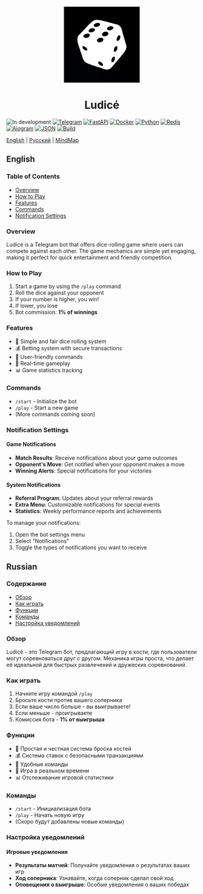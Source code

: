 <p align="center">
  <img src="docs/ludice-logo.png" height="200">
</p>
<h1 align="center">
  Ludicé
</h1>

![In development](https://img.shields.io/badge/In%20development-🔧-orange?style=for-the-badge)
[![Telegram](https://img.shields.io/badge/Telegram-Bot-0088cc?style=for-the-badge&logo=telegram&logoColor=white)](https://t.me/ludicebot)
[![FastAPI](https://img.shields.io/badge/FastAPI-005f73?style=for-the-badge&logo=fastapi&logoColor=white)](https://fastapi.tiangolo.com/)
[![Docker](https://img.shields.io/badge/Docker-2496ED?style=for-the-badge&logo=docker&logoColor=white)](https://www.docker.com/)
[![Python](https://img.shields.io/badge/Python-3.9%20%7C%203.10-blue?style=for-the-badge&logo=python&logoColor=white)](https://www.python.org/)
[![Redis](https://img.shields.io/badge/Redis-DC382D?style=for-the-badge&logo=redis&logoColor=white)](https://redis.io/)
[![Aiogram](https://img.shields.io/badge/Aiogram-3.x-2CA5E0?style=for-the-badge&logo=telegram&logoColor=white)](https://docs.aiogram.dev/)
[![JSON](https://img.shields.io/badge/JSON-data-000?style=for-the-badge&logo=json&logoColor=white)](https://www.json.org/)
[![Build](https://img.shields.io/badge/CL%20Build-passing-brightgreen?style=for-the-badge&logo=gnu-bash&logoColor=white)](#)



[English](#english) | [Русский](#russian) | [MindMap](#mindmap)

## English

### Table of Contents

- [Overview](#overview)
- [How to Play](#how-to-play)
- [Features](#features)
- [Commands](#commands)
- [Notification Settings](#notification-settings)


### Overview

Ludicé is a Telegram bot that offers dice-rolling game where users can compete against each other. The game mechanics are simple yet engaging, making it perfect for quick entertainment and friendly competition.

### How to Play

1. Start a game by using the `/play` command
2. Roll the dice against your opponent
3. If your number is higher, you win!
4. If lower, you lose
5. Bot commission: **1% of winnings**

### Features

- 🎲 Simple and fair dice rolling system
- 💰 Betting system with secure transactions
- 🤖 User-friendly commands
- 🔄 Real-time gameplay
- 📊 Game statistics tracking

### Commands

- `/start` - Initialize the bot
- `/play` - Start a new game
- (More commands coming soon)

### Notification Settings

#### Game Notifications

- **Match Results**: Receive notifications about your game outcomes
- **Opponent's Move**: Get notified when your opponent makes a move
- **Winning Alerts**: Special notifications for your victories

#### System Notifications

- **Referral Program**: Updates about your referral rewards
- **Extra Menu**: Customizable notifications for special events
- **Statistics**: Weekly performance reports and achievements

To manage your notifications:

1. Open the bot settings menu
2. Select "Notifications"
3. Toggle the types of notifications you want to receive

## Russian

### Содержание

- [Обзор](#обзор)
- [Как играть](#как-играть)
- [Функции](#функции)
- [Команды](#команды)
- [Настройка уведомлений](#настройка-уведомлений)

### Обзор

Ludicé - это Telegram бот, предлагающий игру в кости, где пользователи могут соревноваться друг с другом. Механика игры проста, что делает её идеальной для быстрых развлечений и дружеских соревнований.

### Как играть

1. Начните игру командой `/play`
2. Бросьте кости против вашего соперника
3. Если ваше число больше - вы выигрываете!
4. Если меньше - проигрываете
5. Комиссия бота - **1% от выигрыша**

### Функции

- 🎲 Простая и честная система броска костей
- 💰 Система ставок с безопасными транзакциями
- 🤖 Удобные команды
- 🔄 Игра в реальном времени
- 📊 Отслеживание игровой статистики

### Команды

- `/start` - Инициализация бота
- `/play` - Начать новую игру
- (Скоро будут добавлены новые команды)

### Настройка уведомлений

#### Игровые уведомления

- **Результаты матчей**: Получайте уведомления о результатах ваших игр
- **Ход соперника**: Узнавайте, когда соперник сделал свой ход
- **Оповещения о выигрыше**: Особые уведомления о ваших победах
